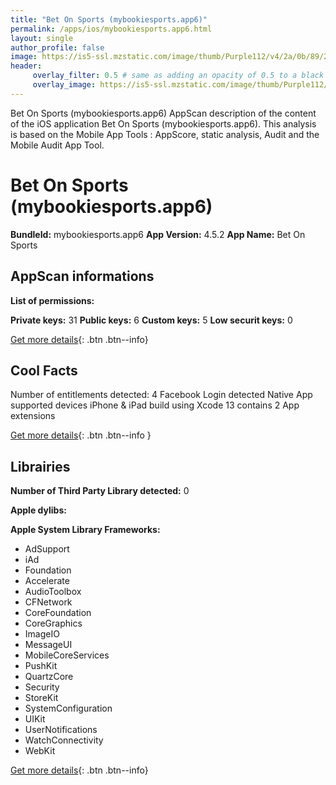 ```yaml
---
title: "Bet On Sports (mybookiesports.app6)"
permalink: /apps/ios/mybookiesports.app6.html
layout: single
author_profile: false
image: https://is5-ssl.mzstatic.com/image/thumb/Purple112/v4/2a/0b/89/2a0b89fb-98e9-6486-d006-b55d696683eb/AppIcon-0-0-1x_U007emarketing-0-0-0-7-0-0-sRGB-0-0-0-GLES2_U002c0-512MB-85-220-0-0.png/512x512bb.jpg
header: 
     overlay_filter: 0.5 # same as adding an opacity of 0.5 to a black background
     overlay_image: https://is5-ssl.mzstatic.com/image/thumb/Purple112/v4/2a/0b/89/2a0b89fb-98e9-6486-d006-b55d696683eb/AppIcon-0-0-1x_U007emarketing-0-0-0-7-0-0-sRGB-0-0-0-GLES2_U002c0-512MB-85-220-0-0.png/512x512bb.jpg
---
```

Bet On Sports (mybookiesports.app6) AppScan description of the content of the iOS application Bet On Sports (mybookiesports.app6). This analysis is based on the Mobile App Tools : AppScore, static analysis, Audit and the Mobile Audit App Tool.

# Bet On Sports (mybookiesports.app6)

**BundleId:** mybookiesports.app6
**App Version:** 4.5.2
**App Name:** Bet On Sports


## AppScan informations 

**List of permissions:** 
  
  
**Private keys:** 31
**Public keys:** 6
**Custom keys:** 5
**Low securit keys:** 0
  
[Get more details](/pricing.html){: .btn .btn--info}

## Cool Facts

Number of entitlements detected: 4
Facebook Login detected
Native App
supported devices iPhone & iPad
build using Xcode 13
contains 2 App extensions
  
[Get more details](/pricing.html){: .btn .btn--info }

## Librairies 
**Number of Third Party Library detected:** 0


**Apple dylibs:**


**Apple System Library Frameworks:**
- AdSupport
- iAd
- Foundation
- Accelerate
- AudioToolbox
- CFNetwork
- CoreFoundation
- CoreGraphics
- ImageIO
- MessageUI
- MobileCoreServices
- PushKit
- QuartzCore
- Security
- StoreKit
- SystemConfiguration
- UIKit
- UserNotifications
- WatchConnectivity
- WebKit


  
[Get more details](/pricing.html){: .btn .btn--info}

